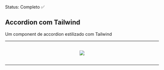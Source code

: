  Status: Completo ✅

## Accordion com Tailwind
Um component de accordion estilizado com Tailwind

<hr/>
<br/>

<center>
 <div><img src="./assets/accordion.png" /></div>
</center>
<br/>
<hr/>


